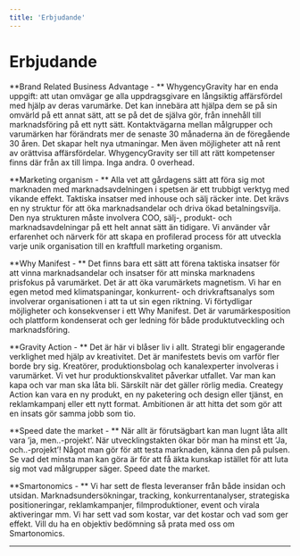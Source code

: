 ```yaml
---
title: 'Erbjudande'
---
```


# Erbjudande

**Brand Related Business Advantage - **
WhygencyGravity har en enda uppgift: att utan omvägar ge alla uppdragsgivare en långsiktig affärsfördel med hjälp av deras varumärke. Det kan innebära att hjälpa dem se på sin omvärld på ett annat sätt, att se på det de själva gör, från innehåll till marknadsföring på ett nytt sätt. Kontaktvägarna mellan målgrupper och varumärken har förändrats mer de senaste 30 månaderna än de föregående 30 åren. Det skapar helt nya utmaningar. Men även möjligheter att nå rent av orättvisa affärsfördelar. WhygencyGravity ser till att rätt kompetenser finns där från ax till limpa. Inga andra. 0 overhead.

**Marketing organism - **
Alla vet att gårdagens sätt att föra sig mot marknaden med marknadsavdelningen i spetsen är ett trubbigt verktyg med vikande effekt. Taktiska insatser med inhouse och sälj räcker inte. Det krävs en ny struktur för att öka marknadsandelar och driva ökad betalningsvilja. Den nya strukturen måste involvera COO, sälj-, produkt- och marknadsavdelningar på ett helt annat sätt än tidigare. Vi använder vår erfarenhet och närverk för att skapa en profilerad process för att utveckla varje unik organisation till en kraftfull marketing organism.

**Why Manifest - **
Det finns bara ett sätt att förena taktiska insatser för att vinna marknadsandelar och insatser för att minska marknadens prisfokus på varumärket. Det är att öka varumärkets magnetism. Vi har en egen metod med klimatspaningar, konkurrent- och drivkraftsanalys som involverar organisationen i att ta ut sin egen riktning. Vi förtydligar möjligheter och konsekvenser i ett Why Manifest. Det är varumärkesposition och plattform kondenserat och ger ledning för både produktutveckling och marknadsföring.

**Gravity Action - **
Det är här vi blåser liv i allt. Strategi blir engagerande verklighet med hjälp av kreativitet. Det är manifestets bevis om varför fler borde bry sig. Kreatörer, produktionsbolag och kanalexperter involveras i varumärket. Vi vet hur produktionskvalitet påverkar utfallet. Var man kan kapa och var man ska låta bli. Särskilt när det gäller rörlig media. Creategy Action kan vara en ny produkt, en ny paketering och design eller tjänst, en reklamkampanj eller ett nytt format. Ambitionen är att hitta det som gör att en insats gör samma jobb som tio.

**Speed date the market - **
När allt är förutsägbart kan man lugnt låta allt vara ’ja, men..-projekt’. När utvecklingstakten ökar bör man ha minst ett ’Ja, och..-projekt’! Något man gör för att testa marknaden, känna den på pulsen. Se vad det minsta man kan göra är för att få äkta kunskap istället för att luta sig mot vad målgrupper säger. Speed date the market.

**Smartonomics - **
Vi har sett de flesta leveranser från både insidan och utsidan. Marknadsundersökningar, tracking, konkurrentanalyser, strategiska positioneringar, reklamkampanjer, filmproduktioner, event och virala aktiveringar mm. Vi har sett vad som kostar, var det kostar och vad som ger effekt. Vill du ha en objektiv bedömning så prata med oss om Smartonomics.

---
